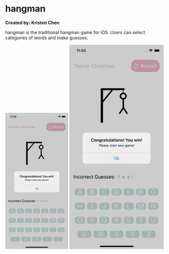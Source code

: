 # hangman

**Created by: Kristen Chen**

hangman is the traditional hangman game for iOS. Users can select categories of words and make guesses. 

<img src="/Hangman/Assets.xcassets/README_images/guess.png" width="200">
<img src="/Hangman/Assets.xcassets/README_images/guess.png" width="300">

